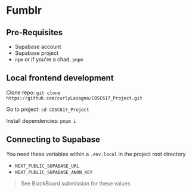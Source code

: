 # Fumblr

## Pre-Requisites
- Supabase account
- Supabase project
- `npm` or if you're a chad, `pnpm`

## Local frontend development

Clone repo: `git clone https://github.com/curlyLasagna/COSC617_Project.git`

Go to project: `cd COSC617_Project`

Install dependencies: `pnpm i`

## Connecting to Supabase

You need these variables within a `.env.local` in the project root directory

- `NEXT_PUBLIC_SUPABASE_URL`
- `NEXT_PUBLIC_SUPABASE_ANON_KEY`

> See BlackBoard submission for these values


